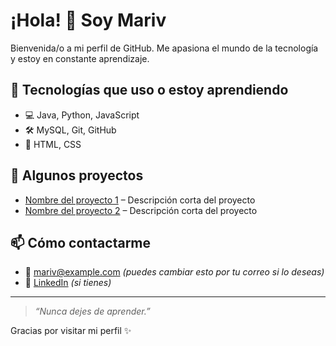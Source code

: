 # ¡Hola! 👋 Soy Mariv

Bienvenida/o a mi perfil de GitHub. Me apasiona el mundo de la tecnología y estoy en constante aprendizaje.

## 🚀 Tecnologías que uso o estoy aprendiendo

- 💻 Java, Python, JavaScript
- 🛠️ MySQL, Git, GitHub
- 🎨 HTML, CSS

## 📌 Algunos proyectos

- [Nombre del proyecto 1](#) – Descripción corta del proyecto
- [Nombre del proyecto 2](#) – Descripción corta del proyecto

## 📫 Cómo contactarme

- 📧 mariv@example.com *(puedes cambiar esto por tu correo si lo deseas)*
- 💼 [LinkedIn](https://linkedin.com/in/tuusuario) *(si tienes)*

---

> *“Nunca dejes de aprender.”*

Gracias por visitar mi perfil ✨
